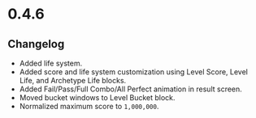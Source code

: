 # 0.4.6

## Changelog

-   Added life system.
-   Added score and life system customization using Level Score, Level Life, and Archetype Life blocks.
-   Added Fail/Pass/Full Combo/All Perfect animation in result screen.
-   Moved bucket windows to Level Bucket block.
-   Normalized maximum score to `1,000,000`.
